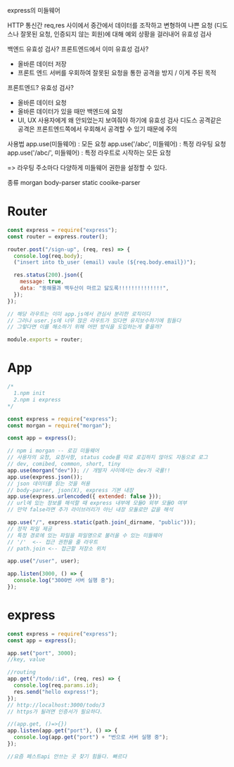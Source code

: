 express의 미들웨어

HTTP 통신간 req,res 사이에서 중간에서 데이터를 조작하고 변형하여 나쁜 요청
(디도스나 잘못된 요청, 인증되지 않는 회원)에 대해 예외 상황을 걸러내어 유효성 검사

백엔드 유효성 검사?
프론트엔드에서 이미 유효성 검사?

- 올바른 데이터 저장
- 프론트 엔드 서버를 우회하여 잘못된 요청을 통한 공격을 방지 / 이게 주된 목적

프론트엔드? 유효성 검사?

- 올바른 데이터 요청
- 올바른 데이터가 있을 때만 백엔드에 요청
- UI, UX 사용자에게 왜 안되었는지 보여줘야 하기에 유효성 검사
  디도스 공격같은 공격은 프론트엔드쪽에서 우회해서 공격할 수 있기 때문에 주의

사용법
app.use(미들웨어) : 모든 요청
app.use('/abc', 미들웨어) : 특정 라우팅 요청
app.use('/abc/', 미들웨어) : 특정 라우트로 시작하는 모든 요청

=> 라우팅 주소마다 다양하게 미들웨어 권한을 설정할 수 있다.

종류
morgan
body-parser
static
cooike-parser

# Router

```jsx
const express = require("express");
const router = express.router();

router.post("/sign-up", (req, res) => {
  console.log(req.body);
  ("insert into tb_user (email) vaule (${req.body.email})");

  res.status(200).json({
    message: true,
    data: "동해물과 백두산이 마르고 닳도록!!!!!!!!!!!!!!",
  });
});

// 해당 라우트는 이미 app.js에서 관심사 분리한 로직이다
// 그러나 user.js에 너무 많은 라우트가 있다면 유지보수하기에 힘들다
// 그렇다면 이를 해소하기 위해 어떤 방식을 도입하는게 좋을까?

module.exports = router;
```

# App

```jsx
/* 
  1.npm init
  2.npm i express
*/

const express = require("express");
const morgan = require("morgan");

const app = express();

// npm i morgan -- 로깅 미들웨어
// 사용자의 요청, 요청사항, status code를 따로 로깅하지 않아도 자동으로 로그
// dev, comibed, common, short, tiny
app.use(morgan("dev")); // 개발자 사이에서는 dev가 국룰!!
app.use(express.json());
// json 데이터를 읽는 것을 허용
// body-parser, json(X), express 기본 내장
app.use(express.urlencoded({ extended: false }));
// url에 있는 정보를 해석할 때 express 내부에 모듈O 외부 모듈O 여부
// 만약 false라면 추가 라이브러리가 아닌 내장 모듈로만 값을 해석

app.use("/", express.static(path.join(_dirname, "public")));
// 정작 파일 제공
// 특정 경로에 있는 파일을 파일명으로 불러올 수 있는 미들웨어
// '/'  <-- 접근 권한을 줄 라우트
// path.join <-- 접근할 저장소 위치

app.use("/user", user);

app.listen(3000, () => {
  console.log("3000번 서버 실행 중");
});
```

# express

```jsx
const express = require("express");
const app = express();

app.set("port", 3000);
//key, value

//routing
app.get("/todo/:id", (req, res) => {
  console.log(req.params.id);
  res.send("hello express!");
});
// http://localhost:3000/todo/3
// https가 될려면 인증서가 필요하다.

//(app.get, ()=>{})
app.listen(app.get("port"), () => {
  console.log(app.get("port") + "번으로 서버 실행 중");
});

//요즘 페스트api 안쓰는 곳 찾기 힘들다. 빠르다
```

